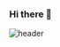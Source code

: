 ### Hi there 👋

![header](https://capsule-render.vercel.app/api?type=venom&color=auto&height=250&section=header&text=Welcome%20to-nl-Machine%20Choi's%20Github&fontSize=70&animation=twinkling&fontSize=90)

<!--
**JunYong-Choi/JunYong-Choi** is a ✨ _special_ ✨ repository because its `README.md` (this file) appears on your GitHub profile.

Here are some ideas to get you started:

- 🔭 I’m currently working on ...
- 🌱 I’m currently learning ...
- 👯 I’m looking to collaborate on ...
- 🤔 I’m looking for help with ...
- 💬 Ask me about ...
- 📫 How to reach me: ...
- 😄 Pronouns: ...
- ⚡ Fun fact: ...
-->
